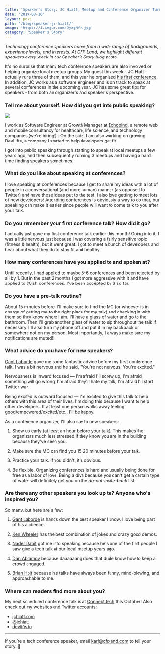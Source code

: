 ```yaml
---
title: 'Speaker’s Story: JC Hiatt, Meetup and Conference Organizer Turned Speaker'
date: '2019-08-16'
layout: post
path: '/blog/speaker-jc-hiatt/'
image: 'https://i.imgur.com/9yzgNfr.jpg'
category: "Speaker's Story"
---
```


_Technology conference speakers come from a wide range of backgrounds,
experience levels, and interests. At [CFP Land](https://www.cfpland.com/), we
highlight different speakers every week in our Speaker’s Story blog posts._

It's no surprise that many tech conference speakers are also involved or helping organize local meetup groups. My
guest this week - JC Hiatt - actually runs three of them, and this year he organized [his first conference](https://magnoliajs.com/).
In addition, JC works as a software engineer and is on track to speak at several conferences in the upcoming year. JC has some
great tips for speakers - from both an organizer's and speaker's perspective.

<!--more-->

### Tell me about yourself. How did you get into public speaking?

<img src="https://i.imgur.com/9yzgNfr.jpg" class="right" />

I work as Software Engineer at Growth Manager at [Echobind](https://echobind.com/), a remote web and mobile consultancy for healthcare, life science, and technology companies (we're hiring!) . On the side, I am also working on growing DevLifts, a company I started to help developers get fit.

I got into public speaking through starting to speak at local meetups a few years ago, and then subsequently running 3 meetups and having a hard time finding speakers sometimes.

### What do you like about speaking at conferences?

I love speaking at conferences because I get to share my ideas with a lot of people in a conversational (and more human) manner (as opposed to Twitter) and have those ideas put to the test. I also love getting to meet lots of new developers! Attending conferences is obviously a way to do that, but speaking can make it easier since people will want to come talk to you after your talk.

### Do you remember your first conference talk? How did it go?

I actually just gave my first conference talk earlier this month! Going into it, I was a little nervous just because I was covering a fairly sensitive topic (fitness & health), but it went great. I got to meet a bunch of developers and hear about what they do to stay fit and healthy.

### How many conferences have you applied to and spoken at?

Until recently, I had applied to maybe 5-6 conferences and been rejected by all by 1. But in the past 2 months I got more aggressive with it and have applied to 30ish conferences. I've been accepted by 3 so far.

### Do you have a pre-talk routine?

About 15 minutes before, I'll make sure to find the MC (or whoever is in charge of getting me to the right place for my talk) and checking in with them so they know where I am. I'll have a glass of water and go to the bathroom. Then I'll grab another glass of water to sip throughout the talk if necessary. I'll also turn my phone off and put it in my backpack or somewhere not on my person. Most importantly, I always make sure my notifications are muted!!!

### What advice do you have for new speakers?

[Gant Laborde](https://twitter.com/GantLaborde) gave me some fantastic advice before my first conference talk. I was a bit nervous and he said, "You're not nervous. You're excited."

Nervousness is inward focused — I'm afraid I'll screw up, I'm afraid something will go wrong, I'm afraid they'll hate my talk, I'm afraid I'll start Twitter war.

Being excited is outward focused — I'm excited to give this talk to help others with this area of their lives. I'm doing this because I want to help other developers. If at least one person walks away feeling good/empowered/excited/etc., I'll be happy.

As a conference organizer, I'll also say to new speakers:

1. Show up early (at least an hour before your talk). This makes the organizers much less stressed if they know you are in the building because they've seen you.

2. Make sure the MC can find you 15-20 minutes before your talk.

3. Practice your talk. If you didn't, it's obvious.

4. Be flexible. Organizing conferences is hard and usually being done for free as a labor of love. Being a diva because you can't get a certain type of water will definitely get you on the _do-not-invite-back_ list.

### Are there any other speakers you look up to? Anyone who's inspired you?

So many, but here are a few:

1. [Gant Laborde](https://twitter.com/GantLaborde) is hands down the best speaker I know. I love being part of his audience.

2. [Ken Wheeler](https://twitter.com/ken_wheeler) has the best combination of jokes and crazy good demos.

3. [Nader Dabit](https://twitter.com/dabit3) got me into speaking because he's one of the first people I saw give a tech talk at our local meetup years ago.

4. [Dan Abramov](https://twitter.com/dan_abramov) because daaaaaang does that dude know how to keep a crowd engaged.

5. [Brian Holt](https://twitter.com/holtbt) because his talks have always been funny, mind-blowing, and approachable to me.

### Where can readers find more about you?

My next scheduled conference talk is at [Connect.tech](https://connect.tech/) this October! Also check out my websites and Twitter accounts:

- [jchiatt.com](https://jchiatt.com)
- [@jchiatt](https://twitter.com/jchiatt)
- [devlifts.io](https://devlifts.io)

---

If you’re a tech conference speaker, email [karl@cfpland.com](mailto:karl@cfpland.com) to tell your story. 💌
